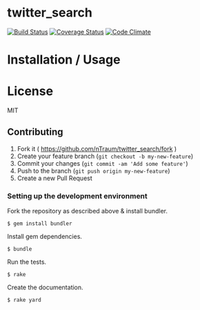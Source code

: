 # twitter_search
[![Build Status](https://travis-ci.org/nTraum/twitter_search.svg)](https://travis-ci.org/nTraum/twitter_search)
[![Coverage Status](https://coveralls.io/repos/nTraum/twitter_search/badge.png)](https://coveralls.io/r/nTraum/twitter_search)
[![Code Climate](https://codeclimate.com/github/nTraum/twitter_search.png)](https://codeclimate.com/github/nTraum/twitter_search)

# Installation / Usage

# License

MIT

## Contributing

1. Fork it ( https://github.com/nTraum/twitter_search/fork )
2. Create your feature branch (`git checkout -b my-new-feature`)
3. Commit your changes (`git commit -am 'Add some feature'`)
4. Push to the branch (`git push origin my-new-feature`)
5. Create a new Pull Request

### Setting up the development environment

Fork the repository as described above & install bundler.

    $ gem install bundler

Install gem dependencies.

    $ bundle

Run the tests.

    $ rake

Create the documentation.

    $ rake yard